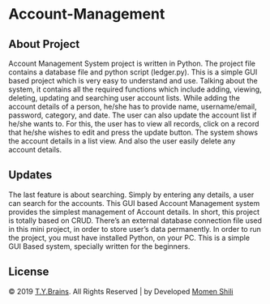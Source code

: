 # Account-Management

## About Project
Account Management System project is written in Python. The project file contains a database file and python script (ledger.py). This is a simple GUI based project which is very easy to understand and use. Talking about the system, it contains all the required functions which include adding, viewing, deleting, updating and searching user account lists. While adding the account details of a person, he/she has to provide name, username/email, password, category, and date. The user can also update the account list if he/she wants to. For this, the user has to view all records, click on a record that he/she wishes to edit and press the update button. The system shows the account details in a list view. And also the user easily delete any account details.

## Updates
The last feature is about searching. Simply by entering any details, a user can search for the accounts. This GUI based Account Management system provides the simplest management of Account details. In short, this project is totally based on CRUD. There’s an external database connection file used in this mini project, in order to store user’s data permanently. In order to run the project, you must have installed Python, on your PC. This is a simple GUI Based system, specially written for the beginners.

## License
© 2019 [T.Y.Brains](https://www.tybrains.com/). All Rights Reserved | by Developed [Momen Shili](https://www.tybrains.com/momen%20shili/) 
